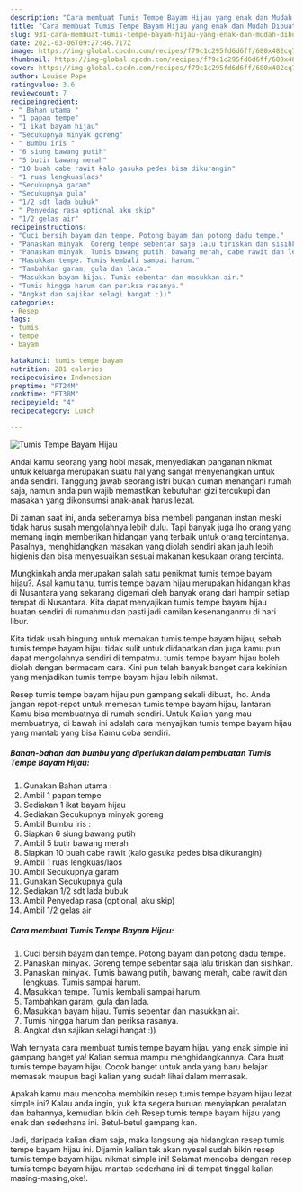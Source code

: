 ```yaml
---
description: "Cara membuat Tumis Tempe Bayam Hijau yang enak dan Mudah Dibuat"
title: "Cara membuat Tumis Tempe Bayam Hijau yang enak dan Mudah Dibuat"
slug: 931-cara-membuat-tumis-tempe-bayam-hijau-yang-enak-dan-mudah-dibuat
date: 2021-03-06T09:27:46.717Z
image: https://img-global.cpcdn.com/recipes/f79c1c295fd6d6ff/680x482cq70/tumis-tempe-bayam-hijau-foto-resep-utama.jpg
thumbnail: https://img-global.cpcdn.com/recipes/f79c1c295fd6d6ff/680x482cq70/tumis-tempe-bayam-hijau-foto-resep-utama.jpg
cover: https://img-global.cpcdn.com/recipes/f79c1c295fd6d6ff/680x482cq70/tumis-tempe-bayam-hijau-foto-resep-utama.jpg
author: Louise Pope
ratingvalue: 3.6
reviewcount: 7
recipeingredient:
- " Bahan utama "
- "1 papan tempe"
- "1 ikat bayam hijau"
- "Secukupnya minyak goreng"
- " Bumbu iris "
- "6 siung bawang putih"
- "5 butir bawang merah"
- "10 buah cabe rawit kalo gasuka pedes bisa dikurangin"
- "1 ruas lengkuaslaos"
- "Secukupnya garam"
- "Secukupnya gula"
- "1/2 sdt lada bubuk"
- " Penyedap rasa optional aku skip"
- "1/2 gelas air"
recipeinstructions:
- "Cuci bersih bayam dan tempe. Potong bayam dan potong dadu tempe."
- "Panaskan minyak. Goreng tempe sebentar saja lalu tiriskan dan sisihkan."
- "Panaskan minyak. Tumis bawang putih, bawang merah, cabe rawit dan lengkuas. Tumis sampai harum."
- "Masukkan tempe. Tumis kembali sampai harum."
- "Tambahkan garam, gula dan lada."
- "Masukkan bayam hijau. Tumis sebentar dan masukkan air."
- "Tumis hingga harum dan periksa rasanya."
- "Angkat dan sajikan selagi hangat :))"
categories:
- Resep
tags:
- tumis
- tempe
- bayam

katakunci: tumis tempe bayam 
nutrition: 281 calories
recipecuisine: Indonesian
preptime: "PT24M"
cooktime: "PT38M"
recipeyield: "4"
recipecategory: Lunch

---
```



![Tumis Tempe Bayam Hijau](https://img-global.cpcdn.com/recipes/f79c1c295fd6d6ff/680x482cq70/tumis-tempe-bayam-hijau-foto-resep-utama.jpg)

Andai kamu seorang yang hobi masak, menyediakan panganan nikmat untuk keluarga merupakan suatu hal yang sangat menyenangkan untuk anda sendiri. Tanggung jawab seorang istri bukan cuman menangani rumah saja, namun anda pun wajib memastikan kebutuhan gizi tercukupi dan masakan yang dikonsumsi anak-anak harus lezat.

Di zaman  saat ini, anda sebenarnya bisa membeli panganan instan meski tidak harus susah mengolahnya lebih dulu. Tapi banyak juga lho orang yang memang ingin memberikan hidangan yang terbaik untuk orang tercintanya. Pasalnya, menghidangkan masakan yang diolah sendiri akan jauh lebih higienis dan bisa menyesuaikan sesuai makanan kesukaan orang tercinta. 



Mungkinkah anda merupakan salah satu penikmat tumis tempe bayam hijau?. Asal kamu tahu, tumis tempe bayam hijau merupakan hidangan khas di Nusantara yang sekarang digemari oleh banyak orang dari hampir setiap tempat di Nusantara. Kita dapat menyajikan tumis tempe bayam hijau buatan sendiri di rumahmu dan pasti jadi camilan kesenanganmu di hari libur.

Kita tidak usah bingung untuk memakan tumis tempe bayam hijau, sebab tumis tempe bayam hijau tidak sulit untuk didapatkan dan juga kamu pun dapat mengolahnya sendiri di tempatmu. tumis tempe bayam hijau boleh diolah dengan bermacam cara. Kini pun telah banyak banget cara kekinian yang menjadikan tumis tempe bayam hijau lebih nikmat.

Resep tumis tempe bayam hijau pun gampang sekali dibuat, lho. Anda jangan repot-repot untuk memesan tumis tempe bayam hijau, lantaran Kamu bisa membuatnya di rumah sendiri. Untuk Kalian yang mau membuatnya, di bawah ini adalah cara menyajikan tumis tempe bayam hijau yang mantab yang bisa Kamu coba sendiri.

<!--inarticleads1-->

##### Bahan-bahan dan bumbu yang diperlukan dalam pembuatan Tumis Tempe Bayam Hijau:

1. Gunakan  Bahan utama :
1. Ambil 1 papan tempe
1. Sediakan 1 ikat bayam hijau
1. Sediakan Secukupnya minyak goreng
1. Ambil  Bumbu iris :
1. Siapkan 6 siung bawang putih
1. Ambil 5 butir bawang merah
1. Siapkan 10 buah cabe rawit (kalo gasuka pedes bisa dikurangin)
1. Ambil 1 ruas lengkuas/laos
1. Ambil Secukupnya garam
1. Gunakan Secukupnya gula
1. Sediakan 1/2 sdt lada bubuk
1. Ambil  Penyedap rasa (optional, aku skip)
1. Ambil 1/2 gelas air




<!--inarticleads2-->

##### Cara membuat Tumis Tempe Bayam Hijau:

1. Cuci bersih bayam dan tempe. Potong bayam dan potong dadu tempe.
1. Panaskan minyak. Goreng tempe sebentar saja lalu tiriskan dan sisihkan.
1. Panaskan minyak. Tumis bawang putih, bawang merah, cabe rawit dan lengkuas. Tumis sampai harum.
1. Masukkan tempe. Tumis kembali sampai harum.
1. Tambahkan garam, gula dan lada.
1. Masukkan bayam hijau. Tumis sebentar dan masukkan air.
1. Tumis hingga harum dan periksa rasanya.
1. Angkat dan sajikan selagi hangat :))




Wah ternyata cara membuat tumis tempe bayam hijau yang enak simple ini gampang banget ya! Kalian semua mampu menghidangkannya. Cara buat tumis tempe bayam hijau Cocok banget untuk anda yang baru belajar memasak maupun bagi kalian yang sudah lihai dalam memasak.

Apakah kamu mau mencoba membikin resep tumis tempe bayam hijau lezat simple ini? Kalau anda ingin, yuk kita segera buruan menyiapkan peralatan dan bahannya, kemudian bikin deh Resep tumis tempe bayam hijau yang enak dan sederhana ini. Betul-betul gampang kan. 

Jadi, daripada kalian diam saja, maka langsung aja hidangkan resep tumis tempe bayam hijau ini. Dijamin kalian tak akan nyesel sudah bikin resep tumis tempe bayam hijau nikmat simple ini! Selamat mencoba dengan resep tumis tempe bayam hijau mantab sederhana ini di tempat tinggal kalian masing-masing,oke!.

